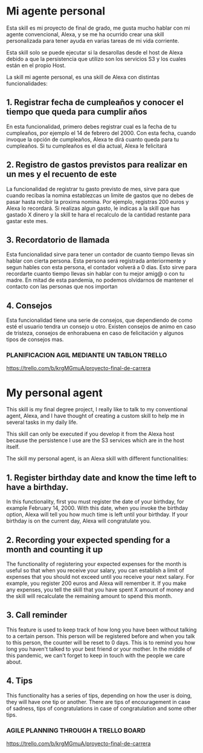 # Mi agente personal

Esta skill es mi proyecto de final de grado, me gusta mucho hablar con mi agente convencional, Alexa, y se me ha ocurrido crear una skill personalizada para tener ayuda en varias tareas de mi vida corriente.

Esta skill solo se puede ejecutar si la desarollas desde el host de Alexa debido a que la persistencia que utilizo son los servicios S3 y los cuales están en el propio Host.

La skill mi agente personal, es una skill de Alexa con distintas funcionalidades:

## 1. Registrar fecha de cumpleaños y conocer el tiempo que queda para cumplir años

En esta funcionalidad, primero debes registrar cual es la fecha de tu cumpleaños, por ejemplo el 14 de febrero del 2000. Con esta fecha, cuando invoque la opción de cumpleaños, Alexa te dirá cuanto queda para tu cumpleaños. Si tu cumpleaños es el dia actual, Alexa le felicitará

## 2. Registro de gastos previstos para realizar en un mes y el recuento de este

La funcionalidad de registrar tu gasto previsto de mes, sirve para que cuando recibas la nomina establezcas un limite de gastos que no debes de pasar hasta recibir la proxima nomina. Por ejemplo, registras 200 euros y Alexa lo recordará. Si realizas algun gasto, le indicas a la skill que has gastado X dinero y la skill te hara el recalculo de la cantidad restante para gastar este mes.

## 3. Recordatorio de llamada

Esta funcionalidad sirve para tener un contador de cuanto tiempo llevas sin hablar con cierta persona. Esta persona será registrada anteriormente y segun hables con esta persona, el contador volverá a 0 dias. Esto sirve para recordarte cuanto tiempo llevas sin hablar con tu mejor amig@ o con tu madre. En mitad de esta pandemia, no podemos olvidarnos de mantener el contacto con las personas que nos importan

## 4. Consejos

Esta funcionalidad tiene una serie de consejos, que dependiendo de como esté el usuario tendra un consejo u otro. Existen consejos de animo en caso de tristeza, consejos de enhorabuena en caso de felicitación y algunos tipos de consejos mas.


### PLANIFICACION AGIL MEDIANTE UN TABLON TRELLO

https://trello.com/b/krgMGmuA/proyecto-final-de-carrera

  # My personal agent
  
This skill is my final degree project, I really like to talk to my conventional agent, Alexa, and I have thought of creating a custom skill to help me in several tasks in my daily life.

This skill can only be executed if you develop it from the Alexa host because the persistence I use are the S3 services which are in the host itself.

The skill my personal agent, is an Alexa skill with different functionalities:

  ## 1. Register birthday date and know the time left to have a birthday.
  
In this functionality, first you must register the date of your birthday, for example February 14, 2000. With this date, when you invoke the birthday option, Alexa will tell you how much time is left until your birthday. If your birthday is on the current day, Alexa will congratulate you.

  ## 2. Recording your expected spending for a month and counting it up
  
The functionality of registering your expected expenses for the month is useful so that when you receive your salary, you can establish a limit of expenses that you should not exceed until you receive your next salary. For example, you register 200 euros and Alexa will remember it. If you make any expenses, you tell the skill that you have spent X amount of money and the skill will recalculate the remaining amount to spend this month.

  ## 3. Call reminder
  
This feature is used to keep track of how long you have been without talking to a certain person. This person will be registered before and when you talk to this person, the counter will be reset to 0 days. This is to remind you how long you haven't talked to your best friend or your mother. In the middle of this pandemic, we can't forget to keep in touch with the people we care about.

  ## 4. Tips
  
This functionality has a series of tips, depending on how the user is doing, they will have one tip or another. There are tips of encouragement in case of sadness, tips of congratulations in case of congratulation and some other tips.

### AGILE PLANNING THROUGH A TRELLO BOARD
https://trello.com/b/krgMGmuA/proyecto-final-de-carrera


